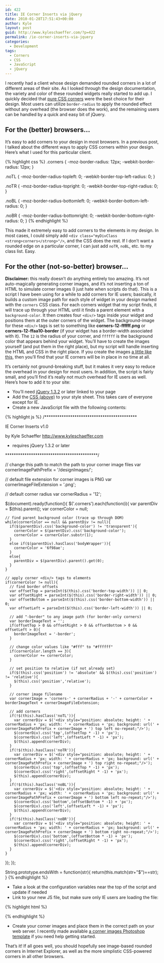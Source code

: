 ```yaml
---
id: 422
title: IE Corner Inserts via jQuery
date: 2010-01-28T17:51:43+00:00
author: Kyle
layout: post
guid: http://www.kyleschaeffer.com/?p=422
permalink: /ie-corner-inserts-via-jquery
categories:
  - Development
tags:
  - Corners
  - CSS
  - JavaScript
  - jQuery
---
```

I recently had a client whose design demanded rounded corners in a lot of different areas of their site. As I looked through the design documentation, the variety and color of these rounded widgets really started to add up. I quickly decided that [pure CSS corners](/rounded-corners-in-mozilla-and-safari) were the best choice for their design. Most users can utilize `border-radius` to apply the rounded effect without any overhead (the browser does the work), and the remaining users can be handled by a quick and easy bit of jQuery.

## For the (better) browsers&hellip;

It’s easy to add corners to your design in most browsers. In a previous post, I talked about the different ways to apply CSS corners within your design. Here’s what I used for this particular client.

<div id="the-css">
  {% highlight css %}
  .corners {
    -moz-border-radius: 12px;
    -webkit-border-radius: 12px;
  }

  .noTL {
    -moz-border-radius-topleft: 0;
    -webkit-border-top-left-radius: 0;
  }

  .noTR {
    -moz-border-radius-topright: 0;
    -webkit-border-top-right-radius: 0;
  }

  .noBL {
    -moz-border-radius-bottomleft: 0;
    -webkit-border-bottom-left-radius: 0;
  }

  .noBR {
    -moz-border-radius-bottomright: 0;
    -webkit-border-bottom-right-radius: 0;
  }
  {% endhighlight %}
</div>

This made it extremely easy to add corners to the elements in my design. In most cases, I could simply add `<div class="myDivClass <strong>corners</strong>"/>`, and the CSS does the rest. If I don’t want a rounded edge on a particular corner, I can just add `noTR`, `noBL`, etc. to my class list. Easy.

## For the other (not-so-better) browser&hellip;

**Disclaimer:** this really doesn’t do anything entirely too amazing. It’s not auto-magically generating corner images, and it’s not inserting a ton of HTML to simulate corner images (I just hate when scripts do that). This is a script I have been using for a while to add corners for IE users; basically, it builds a custom image path for each style of widget in your design marked with the `corners` CSS class. For each corners widget that my script finds, it will trace up through your HTML until it finds a parent element with a `background-color`. It then creates four `<div/>` tags inside your widget and positions them at the outer corners of the widget. The background-image for these `<div/>` tags is set to something like **corners-12-ffffff.png** or **corners-12-ffaa10-border** (if your widget has a border-width associated with it). The `12` is the radius of your corner, and `ffffff` is the background color that appears behind your widget. You’ll have to create the images yourself (and put them in the right place), but my script will handle inserting the HTML and CSS in the right place. If you create the images [a little like this](/reusable-transparent-css-rounded-corners), then you’ll find that your IE corners will be in place in no time at all.

It’s certainly not ground-breaking stuff, but it makes it very easy to reduce the overhead in your design for most users. In addition, the script is fairly small, and you’ll find it’s really not much overhead for IE users as well. Here’s how to add it to your site:

* You’ll need [jQuery 1.3.2](http://jquery.com/) or later linked to your page
* Add the [CSS (above)](#the-css) to your style sheet. This takes care of everyone except for IE.
* Create a new JavaScript file with the following contents:

{% highlight js %}
/*******************************************

  IE Corner Inserts v1.0

  by Kyle Schaeffer
  http://www.kyleschaeffer.com

  * requires jQuery 1.3.2 or later

*******************************************/


// change this path to match the path to your corner image files
var cornerImagePathPrefix = '/designImages/';

// default file extension for corner images is PNG
var cornerImageFileExtension = '.png';

// default corner radius
var cornerRadius = '12';



$(document).ready(function(){
  $('.corners').each(function(i){
    var parentDiv = $(this).parent();
    var cornerColor = null;

    // find parent background color (trace up through DOM)
    while(cornerColor == null && parentDiv != null){
      if($(parentDiv).css('background-color') != 'transparent'){
        cornerColor = $(parentDiv).css('background-color');
        cornerColor = cornerColor.substr(1);
      }
      else if($(parentDiv).hasClass('bodyWrapper')){
        cornerColor = '6f98ae';
      }
      else{
        parentDiv = $(parentDiv).parent().get(0);
      }
    }

    // apply corner <div/> tags to elements
    if(cornerColor != null){
      // find border offsets
      var offsetTop = parseInt($(this).css('border-top-width')) || 0;
      var offsetRight = parseInt($(this).css('border-right-width')) || 0;
      var offsetBottom = parseInt($(this).css('border-bottom-width')) || 0;
      var offsetLeft = parseInt($(this).css('border-left-width')) || 0;

      // add "-border" to any image path (for border-only corners)
      var borderImageText = '';
      if(offsetTop > 0 && offsetRight > 0 && offsetBottom > 0 && offsetLeft > 0){
        borderImageText = '-border';
      }

      // change color values like "#fff" to "#ffffff"
      if(cornerColor.length == 3){
        cornerColor += cornerColor;
      }

      // set position to relative (if not already set)
      if($(this).css('position') != 'absolute' && $(this).css('position') != 'relative'){
        $(this).css('position','relative');
      }

      // corner image filename
      var cornerImage = 'corners-' + cornerRadius + '-' + cornerColor + borderImageText + cornerImageFileExtension;

      // add corners
      if(!$(this).hasClass('noTL')){
        var cornerDiv = $('<div style="position: absolute; height: ' + cornerRadius + 'px; width: ' + cornerRadius + 'px; background: url(' + cornerImagePathPrefix + cornerImage + ') top left no-repeat;"/>');
        $(cornerDiv).css('top',(offsetTop * -1) + 'px');
        $(cornerDiv).css('left',(offsetLeft * -1) + 'px');
        $(this).append(cornerDiv);
      }
      if(!$(this).hasClass('noTR')){
        var cornerDiv = $('<div style="position: absolute; height: ' + cornerRadius + 'px; width: ' + cornerRadius + 'px; background: url(' + cornerImagePathPrefix + cornerImage + ') top right no-repeat;"/>');
        $(cornerDiv).css('top',(offsetTop * -1) + 'px');
        $(cornerDiv).css('right',(offsetRight * -1) + 'px');
        $(this).append(cornerDiv);
      }
      if(!$(this).hasClass('noBL')){
        var cornerDiv = $('<div style="position: absolute; height: ' + cornerRadius + 'px; width: ' + cornerRadius + 'px; background: url(' + cornerImagePathPrefix + cornerImage + ') bottom left no-repeat;"/>');
        $(cornerDiv).css('bottom',(offsetBottom * -1) + 'px');
        $(cornerDiv).css('left',(offsetLeft * -1) + 'px');
        $(this).append(cornerDiv);
      }
      if(!$(this).hasClass('noBR')){
        var cornerDiv = $('<div style="position: absolute; height: ' + cornerRadius + 'px; width: ' + cornerRadius + 'px; background: url(' + cornerImagePathPrefix + cornerImage + ') bottom right no-repeat;"/>');
        $(cornerDiv).css('bottom',(offsetBottom * -1) + 'px');
        $(cornerDiv).css('right',(offsetRight * -1) + 'px');
        $(this).append(cornerDiv);
      }
    }
  });
});

String.prototype.endsWith = function(str){
  return(this.match(str+"$")==str);
}
{% endhighlight %}

* Take a look at the configuration variables near the top of the script and update if needed
* Link to your new JS file, but make sure only IE users are loading the file:

{% highlight html %}
<!--[if lte IE 8]>
  <script type="text/javascript" src="/path/to/IE-Corner-Inserts.js"></script>
<![endif]-->
{% endhighlight %}

* Create your corner images and place them in the correct path on your web server. I recently made available [a corner images Photoshop template](/reusable-transparent-css-rounded-corners) if you need help getting started.

That’s it! If all goes well, you should hopefully see image-based rounded corners in Internet Explorer, as well as the more simplistic CSS-powered corners in all other browsers.
